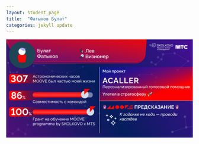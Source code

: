 ```yaml
---
layout: student_page
title:  "Фатыхов Булат"
categories: jekyll update
---
```

<img class="img-fluid" src="/img/posts/Фатыхов Булат.png" alt="moove-2">
